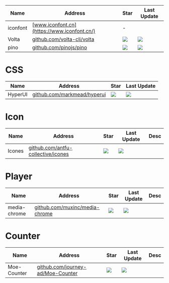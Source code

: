 Name| Address | Star| Last Update
-|-|-|-|
iconfont|[www.iconfont.cn](https://www.iconfont.cn/)|-|  
Volta|[github.com/volta-cli/volta](https://github.com/volta-cli/volta)|<img src="https://img.shields.io/github/stars/volta-cli/volta?style=for-the-badge" />|<img src="https://img.shields.io/github/last-commit/volta-cli/volta?style=for-the-badge" />
pino|[github.com/pinojs/pino](https://github.com/pinojs/pino)|<img src="https://img.shields.io/github/stars/pinojs/pino?style=for-the-badge" />|<img src="https://img.shields.io/github/last-commit/pinojs/pino?style=for-the-badge" />


# CSS
Name| Address | Star| Last Update
-|-|-|-|
HyperUI|[github.com/markmead/hyperui](https://github.com/markmead/hyperui)|<img src="https://img.shields.io/github/stars/markmead/hyperui?style=for-the-badge" />|<img src="https://img.shields.io/github/last-commit/markmead/hyperui?style=for-the-badge" />

# Icon
Name| Address | Star| Last Update|Desc
-|-|-|-|-|
Icones|[github.com/antfu-collective/icones](https://github.com/antfu-collective/icones)|<img src="https://img.shields.io/github/stars/antfu-collective/icones?style=for-the-badge" />|<img src="https://img.shields.io/github/last-commit/antfu-collective/icones?style=for-the-badge" />|

# Player
Name| Address | Star| Last Update|Desc
-|-|-|-|-|
media-chrome|[github.com/muxinc/media-chrome](https://github.com/muxinc/media-chrome)|<img src="https://img.shields.io/github/stars/muxinc/media-chrome?style=for-the-badge" />|<img src="https://img.shields.io/github/last-commit/muxinc/media-chrome?style=for-the-badge" />|


# Counter
Name| Address | Star| Last Update|Desc
-|-|-|-|-|
Moe-Counter|[github.com/journey-ad/Moe-Counter](https://github.com/journey-ad/Moe-Counter)|<img src="https://img.shields.io/github/stars/journey-ad/Moe-Counter?style=for-the-badge" />|<img src="https://img.shields.io/github/last-commit/journey-ad/Moe-Counter?style=for-the-badge" />|
